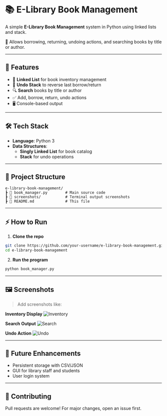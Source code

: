 # 📚 E-Library Book Management

A simple **E-Library Book Management** system in Python using linked lists and stack.

📖 Allows borrowing, returning, undoing actions, and searching books by title or author.

---

## 🚀 Features

- 🔗 **Linked List** for book inventory management
- 🔁 **Undo Stack** to reverse last borrow/return
- 🔍 **Search** books by title or author
- ✅ Add, borrow, return, undo actions
- 🖥️ Console-based output

---

## 🛠️ Tech Stack

- **Language**: Python 3
- **Data Structures**:
  - **Singly Linked List** for book catalog
  - **Stack** for undo operations

---

## 📂 Project Structure

```
e-library-book-management/
┣ 📜 book_manager.py        # Main source code
┣ 📂 screenshots/           # Terminal output screenshots
┣ 📜 README.md              # This file
```

---

## ⚡ How to Run

1. **Clone the repo**  
```bash
git clone https://github.com/your-username/e-library-book-management.git
cd e-library-book-management
```

2. **Run the program**  
```bash
python book_manager.py
```

---

## 🖼️ Screenshots

> Add screenshots like:

**Inventory Display**
![Inventory](screenshots/inventory_demo.png)

**Search Output**
![Search](screenshots/search_demo.png)

**Undo Action**
![Undo](screenshots/undo_demo.png)

---

## 🔮 Future Enhancements

- Persistent storage with CSV/JSON
- GUI for library staff and students
- User login system

---

## 🤝 Contributing

Pull requests are welcome! For major changes, open an issue first.